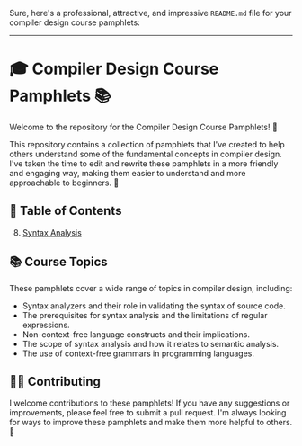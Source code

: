 Sure, here's a professional, attractive, and impressive `README.md` file for your compiler design course pamphlets:

---

# 🎓 Compiler Design Course Pamphlets 📚

Welcome to the repository for the Compiler Design Course Pamphlets! 🎉

This repository contains a collection of pamphlets that I've created to help others understand some of the fundamental concepts in compiler design. I've taken the time to edit and rewrite these pamphlets in a more friendly and engaging way, making them easier to understand and more approachable to beginners. 📝

## 📖 Table of Contents


8. [Syntax Analysis](./Handout/08_Syntax-Analysis.ipynb)

## 📚 Course Topics

These pamphlets cover a wide range of topics in compiler design, including:

- Syntax analyzers and their role in validating the syntax of source code.
- The prerequisites for syntax analysis and the limitations of regular expressions.
- Non-context-free language constructs and their implications.
- The scope of syntax analysis and how it relates to semantic analysis.
- The use of context-free grammars in programming languages.



## 👩‍💻 Contributing

I welcome contributions to these pamphlets! If you have any suggestions or improvements, please feel free to submit a pull request. I'm always looking for ways to improve these pamphlets and make them more helpful to others. 🙌
